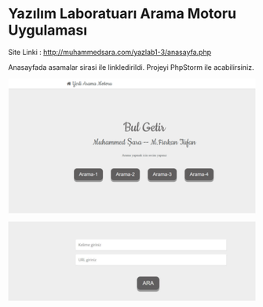# Yazılım Laboratuarı Arama Motoru Uygulaması

Site Linki : http://muhammedsara.com/yazlab1-3/anasayfa.php

Anasayfada asamalar sirasi ile linkledirildi. Projeyi PhpStorm ile acabilirsiniz.

![Anasayfa](https://github.com/muhammedsara/Bul-Getir---Arama-Motoru/blob/master/Anasayfa.png)

![Asama](https://github.com/muhammedsara/Bul-Getir---Arama-Motoru/blob/master/Asama.png)


